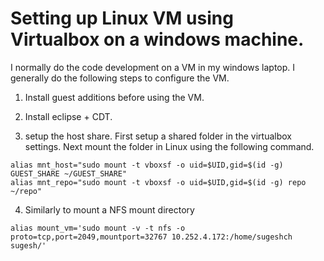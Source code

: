# Setting up Linux VM using Virtualbox on a windows machine.

I normally do the code development on a VM in my windows laptop. I generally do
the following steps to configure the VM.

1. Install guest additions before using the VM.

2. Install eclipse + CDT.

3. setup the host share. First setup a shared folder in the
virtualbox settings. Next mount the folder in Linux using the following command.

```
alias mnt_host="sudo mount -t vboxsf -o uid=$UID,gid=$(id -g) GUEST_SHARE ~/GUEST_SHARE"
alias mnt_repo="sudo mount -t vboxsf -o uid=$UID,gid=$(id -g) repo ~/repo"
```

4. Similarly to mount a NFS mount directory

```
alias mount_vm='sudo mount -v -t nfs -o proto=tcp,port=2049,mountport=32767 10.252.4.172:/home/sugeshch sugesh/'
```

